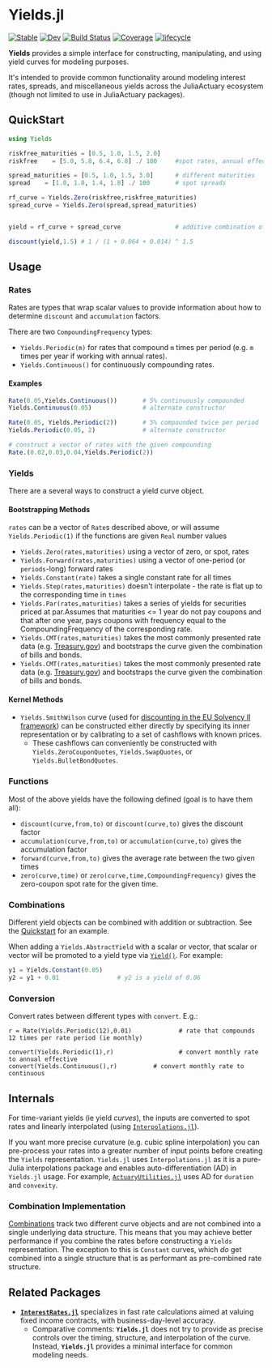 # Yields.jl

[![Stable](https://img.shields.io/badge/docs-stable-blue.svg)](https://JuliaActuary.github.io/Yields.jl/stable)
[![Dev](https://img.shields.io/badge/docs-dev-blue.svg)](https://JuliaActuary.github.io/Yields.jl/dev)
[![Build Status](https://github.com/JuliaActuary/Yields.jl/workflows/CI/badge.svg)](https://github.com/JuliaActuary/Yields.jl/actions)
[![Coverage](https://codecov.io/gh/JuliaActuary/Yields.jl/branch/master/graph/badge.svg)](https://codecov.io/gh/JuliaActuary/Yields.jl)
[![lifecycle](https://img.shields.io/badge/LifeCycle-Developing-blue)](https://www.tidyverse.org/lifecycle/)

**Yields** provides a simple interface for constructing, manipulating, and using yield curves for modeling purposes.

It's intended to provide common functionality around modeling interest rates, spreads, and miscellaneous yields across the JuliaActuary ecosystem (though not limited to use in JuliaActuary packages).

## QuickStart

```julia
using Yields

riskfree_maturities = [0.5, 1.0, 1.5, 2.0]
riskfree    = [5.0, 5.8, 6.4, 6.8] ./ 100     #spot rates, annual effective if unspecified

spread_maturities = [0.5, 1.0, 1.5, 3.0]      # different maturities
spread    = [1.0, 1.8, 1.4, 1.8] ./ 100       # spot spreads

rf_curve = Yields.Zero(riskfree,riskfree_maturities)
spread_curve = Yields.Zero(spread,spread_maturities)


yield = rf_curve + spread_curve               # additive combination of the two curves

discount(yield,1.5) # 1 / (1 + 0.064 + 0.014) ^ 1.5
```

## Usage

### Rates

Rates are types that wrap scalar values to provide information about how to determine `discount` and `accumulation` factors.

There are two `CompoundingFrequency` types:

- `Yields.Periodic(m)` for rates that compound `m` times per period (e.g. `m` times per year if working with annual rates).
- `Yields.Continuous()` for continuously compounding rates.

#### Examples

```julia
Rate(0.05,Yields.Continuous())       # 5% continuously compounded
Yields.Continuous(0.05)              # alternate constructor

Rate(0.05, Yields.Periodic(2))       # 5% compounded twice per period
Yields.Periodic(0.05, 2)             # alternate constructor

# construct a vector of rates with the given compounding
Rate.(0.02,0.03,0.04,Yields.Periodic(2)) 
```

### Yields

There are a several ways to construct a yield curve object.

#### Bootstrapping Methods

`rates` can be a vector of `Rate`s described above, or will assume `Yields.Periodic(1)` if the functions are given `Real` number values

- `Yields.Zero(rates,maturities)`  using a vector of zero, or spot, rates
- `Yields.Forward(rates,maturities)` using a vector of one-period (or `periods`-long) forward rates
- `Yields.Constant(rate)` takes a single constant rate for all times
- `Yields.Step(rates,maturities)` doesn't interpolate - the rate is flat up to the corresponding time in `times`
- `Yields.Par(rates,maturities)` takes a series of yields for securities priced at par.Assumes that maturities <= 1 year do not pay coupons and that after one year, pays coupons with frequency equal to the CompoundingFrequency of the corresponding rate.
- `Yields.CMT(rates,maturities)` takes the most commonly presented rate data (e.g. [Treasury.gov](https://www.treasury.gov/resource-center/data-chart-center/interest-rates/Pages/TextView.aspx?data=yield)) and bootstraps the curve given the combination of bills and bonds.
- `Yields.CMT(rates,maturities)` takes the most commonly presented rate data (e.g. [Treasury.gov](https://www.treasury.gov/resource-center/data-chart-center/interest-rates/Pages/TextView.aspx?data=yield)) and bootstraps the curve given the combination of bills and bonds.

#### Kernel Methods

- `Yields.SmithWilson` curve (used for [discounting in the EU Solvency II framework](https://www.eiopa.europa.eu/sites/default/files/risk_free_interest_rate/12092019-technical_documentation.pdf)) can be constructed either directly by specifying its inner representation or by calibrating to a set of cashflows with known prices.
  - These cashflows can conveniently be constructed with `Yields.ZeroCouponQuotes`, `Yields.SwapQuotes`, or `Yields.BulletBondQuotes`.

### Functions

Most of the above yields have the following defined (goal is to have them all):

- `discount(curve,from,to)` or `discount(curve,to)` gives the discount factor
- `accumulation(curve,from,to)` or `accumulation(curve,to)` gives the accumulation factor
- `forward(curve,from,to)` gives the average rate between the two given times
- `zero(curve,time)` or `zero(curve,time,CompoundingFrequency)` gives the zero-coupon spot rate for the given time.

### Combinations

Different yield objects can be combined with addition or subtraction. See the [Quickstart](#quickstart) for an example.

When adding a `Yields.AbstractYield` with a scalar or vector, that scalar or vector will be promoted to a yield type via [`Yield()`](#yield). For example:

```julia
y1 = Yields.Constant(0.05)
y2 = y1 + 0.01                # y2 is a yield of 0.06
```

### Conversion

Convert rates between different types with `convert`. E.g.:

```julia-repl
r = Rate(Yields.Periodic(12),0.01)             # rate that compounds 12 times per rate period (ie monthly)

convert(Yields.Periodic(1),r)                  # convert monthly rate to annual effective
convert(Yields.Continuous(),r)          # convert monthly rate to continuous
```

## Internals

For time-variant yields (ie yield *curves*), the inputs are converted to spot rates and linearly interpolated (using [`Interpolations.jl`](https://github.com/JuliaMath/Interpolations.jl)).

If you want more precise curvature (e.g. cubic spline interpolation) you can pre-process your rates into a greater number of input points before creating the `Yields` representation. `Yields.jl` uses `Interpolations.jl` as it is a pure-Julia interpolations package and enables auto-differentiation (AD) in `Yields.jl` usage. For example, [`ActuaryUtilities.jl`](https://github.com/JuliaActuary/ActuaryUtilities.jl) uses AD for `duration` and `convexity`.

### Combination Implementation

[Combinations](#combinations) track two different curve objects and are not combined into a single underlying data structure. This means that you may achieve better performance if you combine the rates before constructing a `Yields` representation. The exception to this is `Constant` curves, which *do* get combined into a single structure that is as performant as pre-combined rate structure.

## Related Packages

- [**`InterestRates.jl`**](https://github.com/felipenoris/InterestRates.jl) specializes in fast rate calculations aimed at valuing fixed income contracts, with business-day-level accuracy.
  - Comparative comments: **`Yields.jl`** does not try to provide as precise controls over the timing, structure, and interpolation of the curve. Instead, **`Yields.jl`** provides a minimal interface for common modeling needs.
